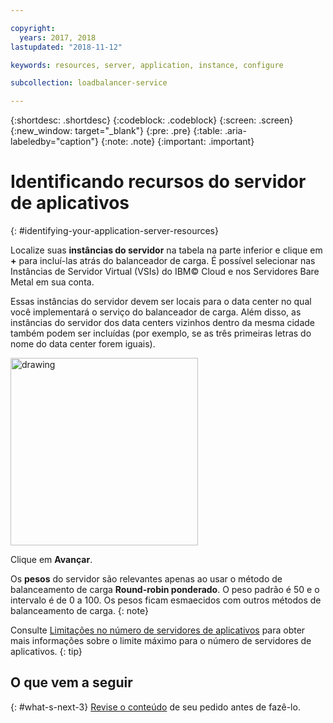 ```yaml
---

copyright:
  years: 2017, 2018
lastupdated: "2018-11-12"

keywords: resources, server, application, instance, configure

subcollection: loadbalancer-service

---
```


{:shortdesc: .shortdesc}
{:codeblock: .codeblock}
{:screen: .screen}
{:new_window: target="_blank"}
{:pre: .pre}
{:table: .aria-labeledby="caption"}
{:note: .note}
{:important: .important}

# Identificando recursos do servidor de aplicativos
{: #identifying-your-application-server-resources}

Localize suas **instâncias do servidor** na tabela na parte inferior e clique em **+** para incluí-las atrás do balanceador de carga. É possível selecionar nas
Instâncias de Servidor Virtual (VSIs) do IBM© Cloud e nos Servidores Bare Metal em sua conta.

Essas instâncias do servidor devem ser locais para o data center no qual você implementará o serviço do balanceador de carga. Além disso, as instâncias do servidor dos data centers vizinhos dentro da mesma cidade também podem ser incluídas (por exemplo, se as três primeiras letras do nome do data center forem iguais).

<img src="images/locate-server-instance.png" alt="drawing" style="width: 300px;"/>

Clique em **Avançar**.

Os **pesos** do servidor são relevantes apenas ao usar o método de balanceamento de carga **Round-robin ponderado**. O peso padrão é 50 e o intervalo é de 0 a 100. Os pesos ficam esmaecidos com outros métodos de balanceamento de carga.
{: note}

Consulte [Limitações no número de servidores de aplicativos](/docs/infrastructure/loadbalancer-service?topic=loadbalancer-service-faqs-for-ibm-cloud-load-balancer#what-s-the-maximum-number-of-compute-instances-i-can-associate-with-my-load-balancer-) para obter mais informações sobre o limite máximo para o número de servidores de aplicativos.
{: tip}

## O que vem a seguir
{: #what-s-next-3}
[Revise o conteúdo](/docs/infrastructure/loadbalancer-service?topic=loadbalancer-service-review-and-place-your-order) de seu pedido antes de fazê-lo.
